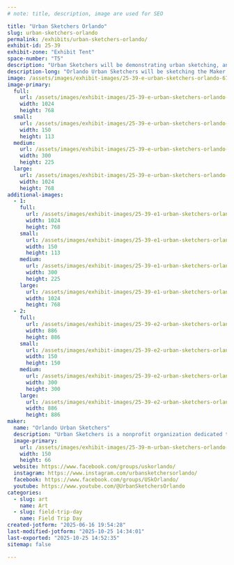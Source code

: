 ```yaml
---
# note: title, description, image are used for SEO

title: "Urban Sketchers Orlando"
slug: urban-sketchers-orlando
permalink: /exhibits/urban-sketchers-orlando/
exhibit-id: 25-39
exhibit-zone: "Exhibit Tent"
space-number: "T5"
description: "Urban Sketchers will be demonstrating urban sketching, and helping attendees make their own sketch."
description-long: "Orlando Urban Sketchers will be sketching the Maker Faire, exhibiting the sketches members have made, and talking about urban sketching with attendees. In addition, there will be materials with which attendees can make their own sketches and participate in the citizen historian aspect of urban sketching."
image: /assets/images/exhibit-images/25-39-e-urban-sketchers-orlando-67dcedeb-f57e-4294-bcc1-d0f0e6248162-1-105-c-300x225.jpeg
image-primary: 
  full:
    url: /assets/images/exhibit-images/25-39-e-urban-sketchers-orlando-67dcedeb-f57e-4294-bcc1-d0f0e6248162-1-105-c-full.jpeg
    width: 1024
    height: 768
  small:
    url: /assets/images/exhibit-images/25-39-e-urban-sketchers-orlando-67dcedeb-f57e-4294-bcc1-d0f0e6248162-1-105-c-150x113.jpeg
    width: 150
    height: 113
  medium:
    url: /assets/images/exhibit-images/25-39-e-urban-sketchers-orlando-67dcedeb-f57e-4294-bcc1-d0f0e6248162-1-105-c-300x225.jpeg
    width: 300
    height: 225
  large:
    url: /assets/images/exhibit-images/25-39-e-urban-sketchers-orlando-67dcedeb-f57e-4294-bcc1-d0f0e6248162-1-105-c-1024x768.jpeg
    width: 1024
    height: 768
additional-images: 
  - 1:
    full:
      url: /assets/images/exhibit-images/25-39-e1-urban-sketchers-orlando-f0636287-4bda-45c4-b5c7-2c201153cb0d-1-105-c-full.jpeg
      width: 1024
      height: 768
    small:
      url: /assets/images/exhibit-images/25-39-e1-urban-sketchers-orlando-f0636287-4bda-45c4-b5c7-2c201153cb0d-1-105-c-150x113.jpeg
      width: 150
      height: 113
    medium:
      url: /assets/images/exhibit-images/25-39-e1-urban-sketchers-orlando-f0636287-4bda-45c4-b5c7-2c201153cb0d-1-105-c-300x225.jpeg
      width: 300
      height: 225
    large:
      url: /assets/images/exhibit-images/25-39-e1-urban-sketchers-orlando-f0636287-4bda-45c4-b5c7-2c201153cb0d-1-105-c-1024x768.jpeg
      width: 1024
      height: 768
  - 2:
    full:
      url: /assets/images/exhibit-images/25-39-e2-urban-sketchers-orlando-fd01844b-8957-43c4-ab29-e1ea6c81a081-1-105-c-full.jpeg
      width: 886
      height: 886
    small:
      url: /assets/images/exhibit-images/25-39-e2-urban-sketchers-orlando-fd01844b-8957-43c4-ab29-e1ea6c81a081-1-105-c-150x150.jpeg
      width: 150
      height: 150
    medium:
      url: /assets/images/exhibit-images/25-39-e2-urban-sketchers-orlando-fd01844b-8957-43c4-ab29-e1ea6c81a081-1-105-c-300x300.jpeg
      width: 300
      height: 300
    large:
      url: /assets/images/exhibit-images/25-39-e2-urban-sketchers-orlando-fd01844b-8957-43c4-ab29-e1ea6c81a081-1-105-c-886x886.jpeg
      width: 886
      height: 886
maker: 
  name: "Orlando Urban Sketchers"
  description: "Urban Sketchers is a nonprofit organization dedicated to raising the artistic, storytelling, and educational value of location drawing, promoting its practice, and connecting people around the world who draw on location where they live and travel. We aim to show the world, one drawing at a time."
  image-primary:
    url: /assets/images/exhibit-images/25-39-m-urban-sketchers-orlando-final-urban-sketchers-logob-w-2-300x133.png
    width: 150
    height: 66
  website: https://www.facebook.com/groups/uskorlando/
  instagram: https://www.instagram.com/urbansketchersorlando/
  facebook: https://www.facebook.com/groups/USkOrlando/
  youtube: https://www.youtube.com/@UrbanSketchersOrlando
categories: 
  - slug: art
    name: Art
  - slug: field-trip-day
    name: Field Trip Day
created-jotform: "2025-06-16 19:54:28"
last-modified-jotform: "2025-10-25 14:34:01"
last-exported: "2025-10-25 14:52:35"
sitemap: false

---
```

